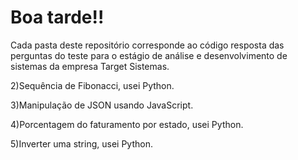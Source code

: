 <html>
  <body>
<h1>Boa tarde!!</h1>
<p>Cada pasta deste repositório corresponde ao código resposta das perguntas do teste para o estágio de análise e desenvolvimento de sistemas da empresa Target Sistemas.</p>
<p>2)Sequência de Fibonacci, usei Python.</p>
<p>3)Manipulação de JSON usando JavaScript.</p>
<p>4)Porcentagem do faturamento por estado, usei Python.</p>
<p>5)Inverter uma string, usei Python.</p>
  </body>
</html>
